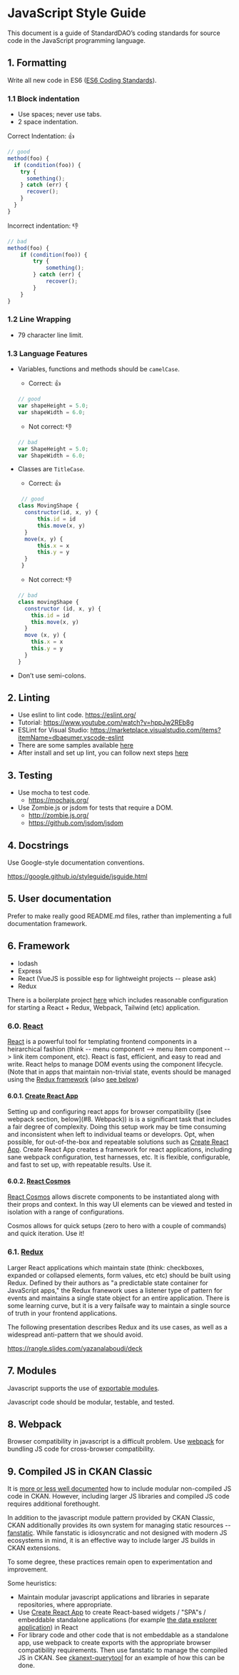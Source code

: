 # JavaScript Style Guide

This document is a guide of StandardDAO’s coding standards for source code in the JavaScript programming language.

## 1. Formatting

Write all new code in ES6 ([ES6 Coding Standards]).

### 1.1 Block indentation

* Use spaces; never use tabs.
* 2 space indentation.

Correct Indentation: :thumbsup:

```javascript
// good
method(foo) {
  if (condition(foo)) {
    try {
      something();
    } catch (err) {
      recover();
    }
  }
}
```

Incorrect indentation: :thumbsdown:

```javascript
// bad
method(foo) {
    if (condition(foo)) {
        try {
            something();
        } catch (err) {
            recover();
        }
    }
}
```

### 1.2 Line Wrapping

* 79 character line limit.

### 1.3 Language Features

* Variables, functions and methods should be ```camelCase```.
  * Correct: :thumbsup:
  
  ```javascript
  // good
  var shapeHeight = 5.0;
  var shapeWidth = 6.0;
  ```

  * Not correct: :thumbsdown:
  
  ```javascript
  // bad
  var ShapeHeight = 5.0;
  var ShapeWidth = 6.0;
  ```

* Classes are ```TitleCase```.
  * Correct: :thumbsup:
  
  ```javascript
   // good
  class MovingShape {
    constructor(id, x, y) {
        this.id = id
        this.move(x, y)
    }
    move(x, y) {
        this.x = x
        this.y = y
    }
   }
  ```

  * Not correct: :thumbsdown:
  
  ```javascript
  // bad
  class movingShape {
    constructor (id, x, y) {
      this.id = id
      this.move(x, y)
    }
    move (x, y) {
      this.x = x
      this.y = y
    }
  }
  ```

* Don’t use semi-colons.

[ES6 Coding Standards]:http://es6-features.org/#Constants

## 2. Linting

* Use eslint to lint code. https://eslint.org/
* Tutorial: https://www.youtube.com/watch?v=hppJw2REb8g
* ESLint for Visual Studio: https://marketplace.visualstudio.com/items?itemName=dbaeumer.vscode-eslint
* There are some samples available [here](/style-guide/javascript/linting-samples)
* After install and set up lint, you can follow next steps [here](/style-guide/javascript/linting)

## 3. Testing

* Use mocha to test code.
  * https://mochajs.org/
* Use Zombie.js or jsdom for tests that require a DOM.
  * http://zombie.js.org/
  * https://github.com/jsdom/jsdom

## 4.  Docstrings

Use Google-style documentation conventions.

https://google.github.io/styleguide/jsguide.html

## 5. User documentation

Prefer to make really good README.md files, rather than implementing a full documentation framework.

## 6. Framework

* lodash
* Express
* React (VueJS is possible esp for lightweight projects -- please ask)
* Redux

There is a boilerplate project [here](https://gitlab.com/datopian/react-redux-boilerplate) which includes reasonable configuration for starting a React + Redux, Webpack, Tailwind (etc) application.

### 6.0. [React](https://reactjs.org/)

[React](https://reactjs.org/) is a powerful tool for templating frontend components in a heirarchical fashion (think -- menu component --> menu item component --> link item component, etc). React is fast, efficient, and easy to read and write. React helps to manage DOM events using the component lifecycle. (Note that in apps that maintain non-trivial state, events should be managed using the [Redux framework](https://redux.js.org/) (also [see below](#redux))

#### 6.0.1. [Create React App](https://github.com/facebook/create-react-app)

Setting up and configuring react apps for browser compatibility ([see webpack section, below](#8. Webpack)) is is a significant task that includes a fair degree of complexity. Doing this setup work may be time consuming and inconsistent when left to individual teams or developrs. Opt, when possible, for out-of-the-box and repeatable solutions such as [Create React App](https://github.com/facebook/create-react-app). Create React App creates a framework for react applications, including sane webpack configuration, test harnesses, etc. It is flexible, configurable, and fast to set up, with repeatable results. Use it.

#### 6.0.2. [React Cosmos](https://github.com/react-cosmos/react-cosmos)

[React Cosmos](https://github.com/react-cosmos/react-cosmos) allows discrete components to be instantiated along with their props and context. In this way UI elements can be viewed and tested in isolation with a range of configurations.

Cosmos allows for quick setups (zero to hero with a couple of commands) and quick iteration. Use it!

### 6.1. [Redux](https://redux.js.org/)

Larger React applications which maintain state (think: checkboxes, expanded or collapsed elements, form values, etc etc) should be built using  Redux. Defined by their authors as "a predictable state container for JavaScript apps," the Redux franework uses a listener type of pattern for events and maintains a single state object for an entire application. There is some learning curve, but it is a very failsafe way to maintain a single source of truth in your frontend applications.

The following presentation describes Redux and its use cases, as well as a widespread anti-pattern that we should avoid.

https://rangle.slides.com/yazanalaboudi/deck

## 7. Modules

Javascript supports the use of [exportable modules](https://developer.mozilla.org/en-US/docs/Web/JavaScript/Guide/Modules).

Javascript code should be modular, testable, and tested.

## 8. Webpack

Browser compatibility in javascript is a difficult problem. Use [webpack](https://webpack.js.org/) for bundling JS code for cross-browser compatibility.

## 9. Compiled JS in CKAN Classic

It is [more or less well documented](https://docs.ckan.org/en/2.8/theming/javascript.html) how to include modular non-compiled JS code in CKAN. However, including larger JS libraries and compiled JS code requires additional forethought.

In addition to the javascript module pattern provided by CKAN Classic, CKAN additionally provides its own system for managing static resources -- [fanstatic](http://www.fanstatic.org/en/latest/). While fanstatic is idiosyncratic and not designed with modern JS ecosystems in mind, it is an effective way to include larger JS builds in CKAN extensions.

To some degree, these practices remain open to experimentation and improvement.

Some heuristics:

* Maintain modular javascript applications and libraries in separate repositories, where appropriate.
* Use [Create React App](https://github.com/facebook/create-react-app) to create React-based widgets / "SPA"s / embeddable standalone applications (for example [the data explorer application](https://github.com/datopian/data-explorer)) in React
* For library code and other code that is not embeddable as a standalone app, use webpack to create exports with the appropriate browser compatibility requirements. Then use fanstatic to manage the compiled JS in CKAN. See [ckanext-querytool](https://github.com/datopian/ckanext-querytool) for an example of how this can be done.
